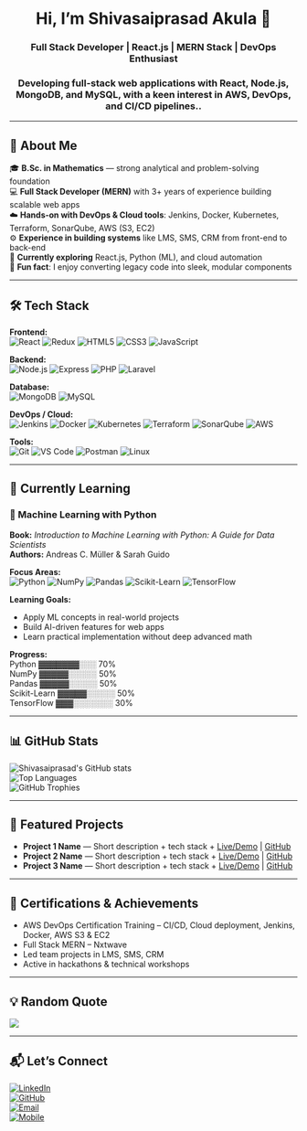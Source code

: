 <h1 align="center">Hi, I’m Shivasaiprasad Akula 👋</h1>
<h3 align="center">Full Stack Developer | React.js | MERN Stack | DevOps Enthusiast</h3>
<h3 align="center">Developing full-stack web applications with React, Node.js, MongoDB, and MySQL, with a keen interest in AWS, DevOps, and CI/CD pipelines..</h3>

---

## 🧩 About Me

🎓 **B.Sc. in Mathematics** — strong analytical and problem-solving foundation  
💻 **Full Stack Developer (MERN)** with 3+ years of experience building scalable web apps  
☁️ **Hands-on with DevOps & Cloud tools**: Jenkins, Docker, Kubernetes, Terraform, SonarQube, AWS (S3, EC2)  
⚙️ **Experience in building systems** like LMS, SMS, CRM from front-end to back-end  
🌱 **Currently exploring** React.js, Python (ML), and cloud automation  
🎨 **Fun fact**: I enjoy converting legacy code into sleek, modular components

---

## 🛠️ Tech Stack

**Frontend:**  
![React](https://img.shields.io/badge/React-20232A?style=for-the-badge&logo=react&logoColor=61DAFB) 
![Redux](https://img.shields.io/badge/Redux-764ABC?style=for-the-badge&logo=redux&logoColor=white) 
![HTML5](https://img.shields.io/badge/HTML5-E34F26?style=for-the-badge&logo=html5&logoColor=white) 
![CSS3](https://img.shields.io/badge/CSS3-1572B6?style=for-the-badge&logo=css3&logoColor=white) 
![JavaScript](https://img.shields.io/badge/JavaScript-F7DF1E?style=for-the-badge&logo=javascript&logoColor=black)  

**Backend:**  
![Node.js](https://img.shields.io/badge/Node.js-339933?style=for-the-badge&logo=node.js&logoColor=white) 
![Express](https://img.shields.io/badge/Express-000000?style=for-the-badge&logo=express&logoColor=white) 
![PHP](https://img.shields.io/badge/PHP-777BB4?style=for-the-badge&logo=php&logoColor=white) 
![Laravel](https://img.shields.io/badge/Laravel-F05340?style=for-the-badge&logo=laravel&logoColor=white)  

**Database:**  
![MongoDB](https://img.shields.io/badge/MongoDB-47A248?style=for-the-badge&logo=mongodb&logoColor=white) 
![MySQL](https://img.shields.io/badge/MySQL-4479A1?style=for-the-badge&logo=mysql&logoColor=white)  

**DevOps / Cloud:**  
![Jenkins](https://img.shields.io/badge/Jenkins-D24939?style=for-the-badge&logo=jenkins&logoColor=white) 
![Docker](https://img.shields.io/badge/Docker-2496ED?style=for-the-badge&logo=docker&logoColor=white) 
![Kubernetes](https://img.shields.io/badge/Kubernetes-326CE5?style=for-the-badge&logo=kubernetes&logoColor=white) 
![Terraform](https://img.shields.io/badge/Terraform-623CE4?style=for-the-badge&logo=terraform&logoColor=white) 
![SonarQube](https://img.shields.io/badge/SonarQube-4E9BCD?style=for-the-badge&logo=sonarqube&logoColor=white) 
![AWS](https://img.shields.io/badge/AWS-232F3E?style=for-the-badge&logo=amazon-aws&logoColor=white)  

**Tools:**  
![Git](https://img.shields.io/badge/Git-F05032?style=for-the-badge&logo=git&logoColor=white) 
![VS Code](https://img.shields.io/badge/VS_Code-007ACC?style=for-the-badge&logo=visual-studio-code&logoColor=white) 
![Postman](https://img.shields.io/badge/Postman-FF6C37?style=for-the-badge&logo=postman&logoColor=white) 
![Linux](https://img.shields.io/badge/Linux-FCC624?style=for-the-badge&logo=linux&logoColor=black)  

---

## 🌱 Currently Learning

### 📘 Machine Learning with Python

**Book:** *Introduction to Machine Learning with Python: A Guide for Data Scientists*  
**Authors:** Andreas C. Müller & Sarah Guido  

**Focus Areas:**  
![Python](https://img.shields.io/badge/Python-3776AB?style=for-the-badge&logo=python&logoColor=white) 
![NumPy](https://img.shields.io/badge/NumPy-013243?style=for-the-badge&logo=numpy&logoColor=white) 
![Pandas](https://img.shields.io/badge/Pandas-150458?style=for-the-badge&logo=pandas&logoColor=white) 
![Scikit-Learn](https://img.shields.io/badge/Scikit--Learn-F7931E?style=for-the-badge&logo=scikit-learn&logoColor=white) 
![TensorFlow](https://img.shields.io/badge/TensorFlow-FF6F00?style=for-the-badge&logo=tensorflow&logoColor=white)  

**Learning Goals:**  
- Apply ML concepts in real-world projects  
- Build AI-driven features for web apps  
- Learn practical implementation without deep advanced math  

**Progress:**  
Python       ▓▓▓▓▓▓▓░░░ 70%  
NumPy        ▓▓▓▓▓░░░░░ 50%  
Pandas       ▓▓▓▓▓░░░░░ 50%  
Scikit-Learn ▓▓▓▓▓░░░░░ 50%  
TensorFlow   ▓▓▓░░░░░░░ 30%  

---

## 📊 GitHub Stats

![Shivasaiprasad's GitHub stats](https://github-readme-stats.vercel.app/api?username=ShivasaiprasadAkula&show_icons=true&theme=radical)  
![Top Languages](https://github-readme-stats.vercel.app/api/top-langs/?username=ShivasaiprasadAkula&layout=compact&theme=radical)  
![GitHub Trophies](https://github-profile-trophy.vercel.app/?username=ShivasaiprasadAkula&theme=onedark)  

---

## 📂 Featured Projects

- **Project 1 Name** — Short description + tech stack + [Live/Demo](#) | [GitHub](#)  
- **Project 2 Name** — Short description + tech stack + [Live/Demo](#) | [GitHub](#)  
- **Project 3 Name** — Short description + tech stack + [Live/Demo](#) | [GitHub](#)

---

## 🏅 Certifications & Achievements

- AWS DevOps Certification Training – CI/CD, Cloud deployment, Jenkins, Docker, AWS S3 & EC2  
- Full Stack MERN – Nxtwave  
- Led team projects in LMS, SMS, CRM  
- Active in hackathons & technical workshops

---

## 💡 Random Quote

![](https://quotes-github-readme.vercel.app/api?type=horizontal&theme=radical)

---

## 📬 Let’s Connect

[![LinkedIn](https://img.shields.io/badge/LinkedIn-Connect-blue)](https://www.linkedin.com/in/akulashivsaiprasad/)  
[![GitHub](https://img.shields.io/badge/GitHub-Follow-black)](https://github.com/ShivasaiprasadAkula)  
[![Email](https://img.shields.io/badge/Email-Send%20Mail-red?style=flat&logo=gmail&logoColor=white)](mailto:akulashivasaiprasad3821@gmail.com)  
[![Mobile](https://img.shields.io/badge/Mobile-%2B91%209502493266-green?style=flat)](tel:+919502493266)
